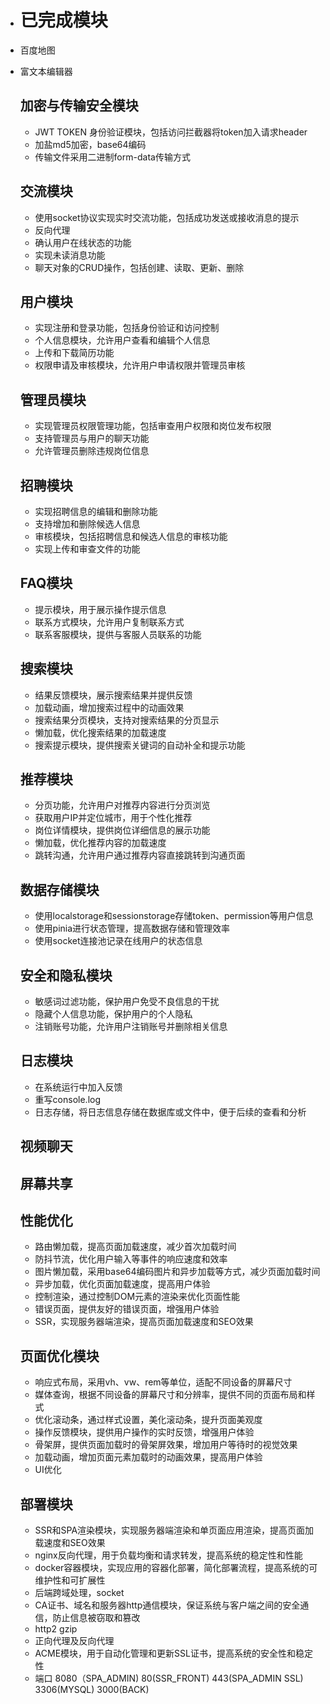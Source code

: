 - # 已完成模块

- 百度地图

- 富文本编辑器

  ## 加密与传输安全模块

  
  
  - JWT TOKEN 身份验证模块，包括访问拦截器将token加入请求header
  - 加盐md5加密，base64编码
  - 传输文件采用二进制form-data传输方式

  ## 交流模块
  
  - 使用socket协议实现实时交流功能，包括成功发送或接收消息的提示
  - 反向代理
  - 确认用户在线状态的功能
  - 实现未读消息功能
  - 聊天对象的CRUD操作，包括创建、读取、更新、删除
  
  ## 用户模块
  
  - 实现注册和登录功能，包括身份验证和访问控制
  - 个人信息模块，允许用户查看和编辑个人信息
  - 上传和下载简历功能
  - 权限申请及审核模块，允许用户申请权限并管理员审核
  
  ## 管理员模块
  
  - 实现管理员权限管理功能，包括审查用户权限和岗位发布权限
  - 支持管理员与用户的聊天功能
  - 允许管理员删除违规岗位信息
  
  ## 招聘模块
  
  - 实现招聘信息的编辑和删除功能
  - 支持增加和删除候选人信息
  - 审核模块，包括招聘信息和候选人信息的审核功能
  - 实现上传和审查文件的功能
  
  ## FAQ模块
  
  - 提示模块，用于展示操作提示信息
  - 联系方式模块，允许用户复制联系方式
  - 联系客服模块，提供与客服人员联系的功能
  
  ## 搜索模块
  
  - 结果反馈模块，展示搜索结果并提供反馈
  - 加载动画，增加搜索过程中的动画效果
  - 搜索结果分页模块，支持对搜索结果的分页显示
  - 懒加载，优化搜索结果的加载速度
  - 搜索提示模块，提供搜索关键词的自动补全和提示功能
  
  ## 推荐模块
  
  - 分页功能，允许用户对推荐内容进行分页浏览
  - 获取用户IP并定位城市，用于个性化推荐
  - 岗位详情模块，提供岗位详细信息的展示功能
  - 懒加载，优化推荐内容的加载速度
  - 跳转沟通，允许用户通过推荐内容直接跳转到沟通页面
  
  ## 数据存储模块
  
  - 使用localstorage和sessionstorage存储token、permission等用户信息
  - 使用pinia进行状态管理，提高数据存储和管理效率
  - 使用socket连接池记录在线用户的状态信息
  
  ## 安全和隐私模块
  
  - 敏感词过滤功能，保护用户免受不良信息的干扰
  - 隐藏个人信息功能，保护用户的个人隐私
  - 注销账号功能，允许用户注销账号并删除相关信息
  
  ## 日志模块
  
  - 在系统运行中加入反馈
  - 重写console.log
  - 日志存储，将日志信息存储在数据库或文件中，便于后续的查看和分析
  
  ## 视频聊天
  
  ## 屏幕共享
  
  
  
  ## 性能优化
  
  - 路由懒加载，提高页面加载速度，减少首次加载时间
  - 防抖节流，优化用户输入等事件的响应速度和效率
  - 图片懒加载，采用base64编码图片和异步加载等方式，减少页面加载时间
  - 异步加载，优化页面加载速度，提高用户体验
  - 控制渲染，通过控制DOM元素的渲染来优化页面性能
  - 错误页面，提供友好的错误页面，增强用户体验
  - SSR，实现服务器端渲染，提高页面加载速度和SEO效果
  
  ## 页面优化模块
  
  - 响应式布局，采用vh、vw、rem等单位，适配不同设备的屏幕尺寸
  - 媒体查询，根据不同设备的屏幕尺寸和分辨率，提供不同的页面布局和样式
  - 优化滚动条，通过样式设置，美化滚动条，提升页面美观度
  - 操作反馈模块，提供用户操作的实时反馈，增强用户体验
  - 骨架屏，提供页面加载时的骨架屏效果，增加用户等待时的视觉效果
  - 加载动画，增加页面元素加载时的动画效果，提高用户体验
  - UI优化
  
  ## 部署模块
  
  - SSR和SPA渲染模块，实现服务器端渲染和单页面应用渲染，提高页面加载速度和SEO效果
  - nginx反向代理，用于负载均衡和请求转发，提高系统的稳定性和性能
  - docker容器模块，实现应用的容器化部署，简化部署流程，提高系统的可维护性和可扩展性
  - 后端跨域处理，socket
  - CA证书、域名和服务器http通信模块，保证系统与客户端之间的安全通信，防止信息被窃取和篡改
  - http2 gzip
  - 正向代理及反向代理
  - ACME模块，用于自动化管理和更新SSL证书，提高系统的安全性和稳定性
  - 端口 8080（SPA_ADMIN) 80(SSR_FRONT) 443(SPA_ADMIN SSL) 3306(MYSQL) 3000(BACK)
